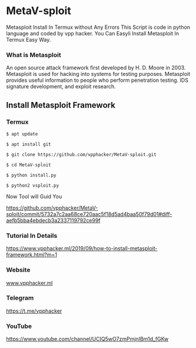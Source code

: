 # MetaV-sploit
Metasploit Install In Termux without Any Errors
This Script is code in python language and coded by vpp hacker.
You Can Easyli Install Metasploit In Termux
Easy Way.

### What is Metasploit
An open source attack framework first developed by H. D. Moore in 2003.
Metasploit is used for hacking into systems for testing purposes.
Metasploit provides useful information to people who perform penetration testing.
IDS signature development, and exploit research.

## Install Metasploit Framework
### Termux
```
$ apt update
```
```
$ apt install git
```
```
$ git clone https://github.com/vpphacker/MetaV-sploit.git
```
```
$ cd MetaV-sploit
```
```
$ python install.py
```
```
$ python2 vsploit.py
```
Now Tool will Guid You

https://github.com/vpphacker/MetaV-sploit/commit/5732a7c2aa68ce720aac5f18d5ad4baa50f79d01#diff-aefb5bba4ebdecb3a2337119792ce99f

### Tutorial In Details 
https://www.vpphacker.ml/2019/09/how-to-install-metasploit-framework.html?m=1

### Website 
www.vpphacker.ml

### Telegram
https://t.me/vpphacker

### YouTube
https://www.youtube.com/channel/UCIQ5wO7zmPmjnIBm1d_fGKw
